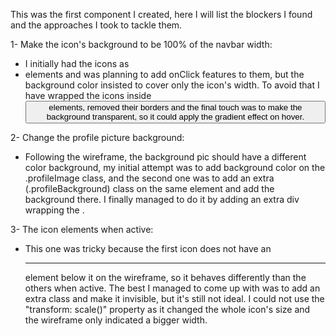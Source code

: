 This was the first component I created, here I will list the blockers I found and the approaches I took to tackle them.

1- Make the icon's background to be 100% of the navbar width:

- I initially had the icons as <li> elements and was planning to add onClick features to them, but the background color insisted to cover only the icon's width. To avoid that I have wrapped the icons inside <button> elements, removed their borders and the final touch was to make the background transparent, so it could apply the gradient effect on hover.

2- Change the profile picture background:

- Following the wireframe, the background pic should have a different color background, my initial attempt was to add background color on the .profileImage class, and the second one was to add an extra (.profileBackground) class on the same element and add the background there. I finally managed to do it by adding an extra div wrapping the <img>.

3- The icon elements when active:

- This one was tricky because the first icon does not have an <hr> element below it on the wireframe, so it behaves differently than the others when active. The best I managed to come up with was to add an extra class and make it invisible, but it's still not ideal. I could not use the "transform: scale()" property as it changed the whole icon's size and the wireframe only indicated a bigger width.
